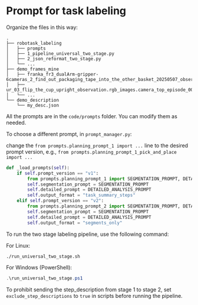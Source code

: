 ﻿# Prompt for task labeling

Organize the files in this way:

```
.
├── robotask_labeling
│   ├── prompts
│   ├── 1_pipeline_universal_two_stage.py
│   ├── 2_json_reformat_two_stage.py
│   └── ...
├── demo_frames_mine
│   ├── franka_fr3_dualArm-gripper-6cameras_2_find_out_packaging_tape_into_the_other_basket_20250507_observation.rgb_images.camera_top_episode_000000.mp4_sampled_rank0
│   ├── ur_03_flip_the_cup_upright_observation.rgb_images.camera_top_episode_000000.mp4_sampled_rank0
│   └── ...
└── demo_description
    └── my_desc.json
```

All the prompts are in the `code/prompts` folder. You can modify them as needed.

To choose a different prompt, in `prompt_manager.py`:

change the `from prompts.planning_prompt_1 import ...` line to the desired prompt version, e.g.,  `from prompts.planning_prompt_1_pick_and_place import ...`

```python
def _load_prompts(self):
    if self.prompt_version == "v1":
        from prompts.planning_prompt_1 import SEGMENTATION_PROMPT, DETAILED_ANALYSIS_PROMPT
        self.segmentation_prompt = SEGMENTATION_PROMPT
        self.detailed_prompt = DETAILED_ANALYSIS_PROMPT
        self.output_format = "task_summary_steps"
    elif self.prompt_version == "v2":
        from prompts.planning_prompt_2 import SEGMENTATION_PROMPT, DETAILED_ANALYSIS_PROMPT
        self.segmentation_prompt = SEGMENTATION_PROMPT
        self.detailed_prompt = DETAILED_ANALYSIS_PROMPT
        self.output_format = "segments_only"
```

To run the two stage labeling pipeline, use the following command:

For Linux:

```bash
./run_universal_two_stage.sh
```

For Windows (PowerShell):

```powershell
.\run_universal_two_stage.ps1
```

To prohibit sending the step_description from stage 1 to stage 2, set `exclude_step_descriptions` to `true` in scripts before running the pipeline.

